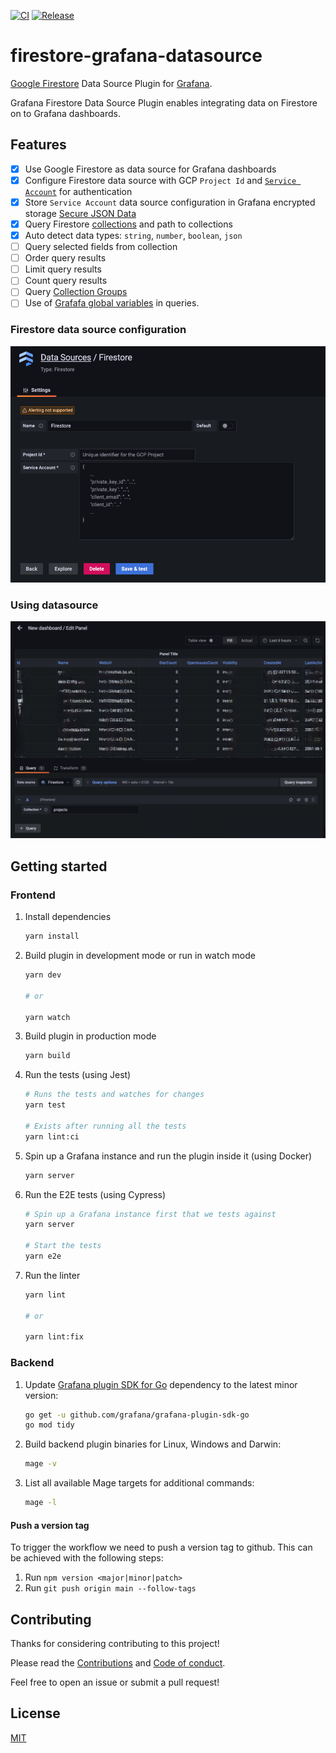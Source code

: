 [![CI](https://github.com/pgollangi/firestore-grafana-datasource/actions/workflows/ci.yml/badge.svg)](https://github.com/pgollangi/firestore-grafana-datasource/actions/workflows/ci.yml)
[![Release](https://github.com/pgollangi/firestore-grafana-datasource/actions/workflows/release.yml/badge.svg)](https://github.com/pgollangi/firestore-grafana-datasource/actions/workflows/release.yml)
# firestore-grafana-datasource

[Google Firestore](https://cloud.google.com/firestore) Data Source Plugin for [Grafana](https://grafana.com/).

Grafana Firestore Data Source Plugin enables integrating data on Firestore on to Grafana dashboards.

## Features
- [x] Use Google Firestore as data source for Grafana dashboards
- [x] Configure Firestore data source with GCP `Project Id` and [`Service Account`](https://cloud.google.com/firestore/docs/security/iam) for authentication
- [x] Store `Service Account` data source configuration in Grafana encrypted storage [Secure JSON Data](https://grafana.com/docs/grafana/latest/developers/plugins/add-authentication-for-data-source-plugins/#encrypt-data-source-configuration)
- [x] Query Firestore [collections](https://firebase.google.com/docs/firestore/data-model#collections) and path to collections
- [x] Auto detect data types: `string`, `number`, `boolean`, `json`
- [ ] Query selected fields from collection
- [ ] Order query results
- [ ] Limit query results
- [ ] Count query results
- [ ] Query [Collection Groups](https://firebase.blog/posts/2019/06/understanding-collection-group-queries)
- [ ] Use of [Grafafa global variables](https://grafana.com/docs/grafana/latest/dashboards/variables/add-template-variables/#global-variables) in queries.

### Firestore data source configuration

![](src/screenshots/firestore-datasource-configuration.png)

### Using datasource 
![](src/screenshots/query-with-firestore-datasource.png)

## Getting started

### Frontend

1. Install dependencies

   ```bash
   yarn install
   ```

2. Build plugin in development mode or run in watch mode

   ```bash
   yarn dev

   # or

   yarn watch
   ```

3. Build plugin in production mode

   ```bash
   yarn build
   ```

4. Run the tests (using Jest)

   ```bash
   # Runs the tests and watches for changes
   yarn test
   
   # Exists after running all the tests
   yarn lint:ci
   ```

5. Spin up a Grafana instance and run the plugin inside it (using Docker)

   ```bash
   yarn server
   ```

6. Run the E2E tests (using Cypress)

   ```bash
   # Spin up a Grafana instance first that we tests against 
   yarn server
   
   # Start the tests
   yarn e2e
   ```

7. Run the linter

   ```bash
   yarn lint
   
   # or

   yarn lint:fix
   ```

### Backend

1. Update [Grafana plugin SDK for Go](https://grafana.com/docs/grafana/latest/developers/plugins/backend/grafana-plugin-sdk-for-go/) dependency to the latest minor version:

   ```bash
   go get -u github.com/grafana/grafana-plugin-sdk-go
   go mod tidy
   ```

2. Build backend plugin binaries for Linux, Windows and Darwin:

   ```bash
   mage -v
   ```

3. List all available Mage targets for additional commands:

   ```bash
   mage -l
   ```

#### Push a version tag

To trigger the workflow we need to push a version tag to github. This can be achieved with the following steps:

1. Run `npm version <major|minor|patch>`
2. Run `git push origin main --follow-tags`


## Contributing
Thanks for considering contributing to this project!

Please read the [Contributions](.github/CONTRIBUTING.md) and [Code of conduct](.github/CODE_OF_CONDUCT.md). 

Feel free to open an issue or submit a pull request!

## License

[MIT](LICENSE)
